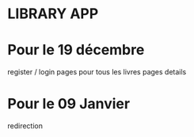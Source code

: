 # LIBRARY APP

# Pour le 19 décembre

register / login
pages pour tous les livres
pages details

# Pour le 09 Janvier

redirection
